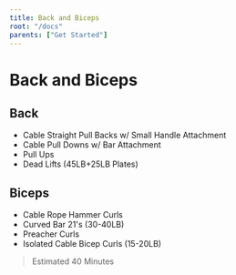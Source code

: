 ```yaml
---
title: Back and Biceps
root: "/docs"
parents: ["Get Started"]
---
```

<h1>
    Back and Biceps
</h1>

## Back

- Cable Straight Pull Backs w/ Small Handle Attachment
- Cable Pull Downs w/ Bar Attachment
- Pull Ups
- Dead Lifts (45LB+25LB Plates)

## Biceps

- Cable Rope Hammer Curls
- Curved Bar 21's (30-40LB)
- Preacher Curls
- Isolated Cable Bicep Curls (15-20LB)

> Estimated 40 Minutes
